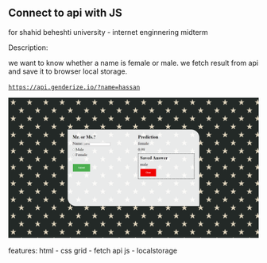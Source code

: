 ## Connect to api with JS

for shahid beheshti university - internet enginnering midterm

Description:

we want to know whether a name is female or male. we fetch result from api and save it to browser local storage.

<code>https://api.genderize.io/?name=hassan</code>

![shahid beheshti university - internet enginnering midterm](shot.png)

features: 
 html - css grid - fetch api js - localstorage
